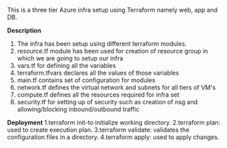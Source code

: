 This is a three tier Azure infra setup using Terraform  namely web, app and DB. 

**Description**
1. The infra has been setup using different terraform modules.
2. resource.tf module has been used for creation of resource group in which we are going to setup our infra
3. vars.tf for defining all the variables
4. terraform.tfvars declares all the values of those variables
5. main.tf contains set of configuration for modules
6. network.tf defines the virtual network and subnets for all tiers of VM's
7. compute.tf defines all the resources required for infra set
8. security.tf for setting up of security such as creation of nsg and allowing/blocking inbound/outbound traffic

**Deployment**
1.terraform init-to initialize working directory.
2.terraform plan: used to create execution plan.
3.terraform validate: validates the configuration files in a directory.
4.terraform apply: used to apply changes.
